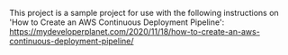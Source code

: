 This project is a sample project for use with the following instructions on 'How to Create an AWS Continuous Deployment Pipeline':  
https://mydeveloperplanet.com/2020/11/18/how-to-create-an-aws-continuous-deployment-pipeline/

